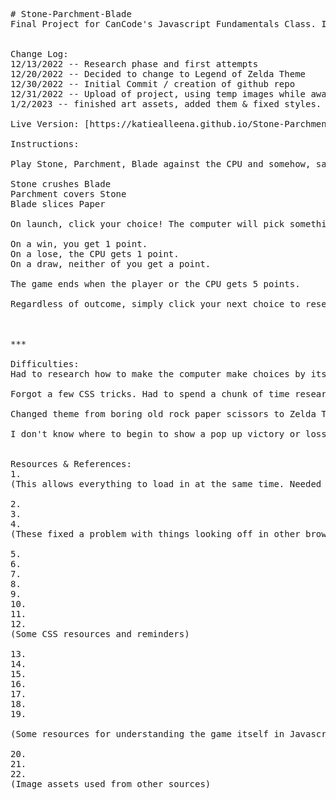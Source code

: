 <pre>
# Stone-Parchment-Blade
Final Project for CanCode's Javascript Fundamentals Class. It's a Legend of Zelda themed Rock, Paper, Scissors game done in JavaScript, HTML, and CSS!


Change Log:
12/13/2022 -- Research phase and first attempts
12/20/2022 -- Decided to change to Legend of Zelda Theme
12/30/2022 -- Initial Commit / creation of github repo
12/31/2022 -- Upload of project, using temp images while awaiting art assets to be completed.
1/2/2023 -- finished art assets, added them & fixed styles.

Live Version: [https://katiealleena.github.io/Stone-Parchment-Blade/]

Instructions: 

Play Stone, Parchment, Blade against the CPU and somehow, save Hyrule. (: 

Stone crushes Blade
Parchment covers Stone
Blade slices Paper

On launch, click your choice! The computer will pick something random and you'll be informed if you've won, lost or tied that round. 

On a win, you get 1 point.
On a lose, the CPU gets 1 point.
On a draw, neither of you get a point.

The game ends when the player or the CPU gets 5 points.

Regardless of outcome, simply click your next choice to reset the scores and play another round.



***

Difficulties: 
Had to research how to make the computer make choices by itself. We used math.floor in hangman so it was kinda familiar a little bit. 

Forgot a few CSS tricks. Had to spend a chunk of time researching! 

Changed theme from boring old rock paper scissors to Zelda Theme. Added more work for myself in having to create art.

I don't know where to begin to show a pop up victory or loss screen... I kinda wanted to draw more cute fanart? I may skip this. 


Resources & References: 
1. <https://www.w3schools.com/tags/att_script_defer.asp>
(This allows everything to load in at the same time. Needed so things were immediately clickable when the page was ready.)

2. <https://stackoverflow.com/questions/8715860/what-does-mean-in-css>
3. <https://developer.mozilla.org/en-US/docs/Web/CSS/::before>
4. <https://developer.mozilla.org/en-US/docs/Web/CSS/::after>
(These fixed a problem with things looking off in other browsers -- it resets everything, more or less.)

5. <https://www.w3.org/Style/Examples/007/fonts.en.html>
6. <https://fonts.google.com/specimen/Macondo/tester?category=Display>
7. <https://www.w3schools.com/css/css_font_google.asp>
8. <https://www.w3schools.com/css/css_border.asp>
9. <https://www.w3schools.com/cssref/pr_font_weight.php>
10. <https://developer.mozilla.org/en-US/docs/Learn/CSS/Building_blocks/Values_and_units>
11. <https://www.w3schools.com/css/css3_images.asp>
12. <https://www.w3schools.com/css/css_tooltip.asp>
(Some CSS resources and reminders)

13. <https://www.geeksforgeeks.org/rock-paper-and-scissor-game-using-javascript/>
14. <https://www.youtube.com/watch?v=n1_vHArDBRA>
15. <https://eloquentjavascript.net/15_event.html>
16. <https://www.youtube.com/watch?v=RwFeg0cEZvQ>
17. <https://stackoverflow.com/questions/17976883/rock-paper-scissors-in-javascript>
18. <https://betterprogramming.pub/7-ways-to-code-rock-paper-scissors-in-javascript-4189a5e7e535>
19. <https://codereview.stackexchange.com/questions/276508/rock-paper-and-scissors-game>

(Some resources for understanding the game itself in Javascript.)

20. <https://icons8.com/icon/17465/triforce>
21. <http://botw-recipes.com/>
22. <https://www.instagram.com/artofkatiealleena/>
(Image assets used from other sources)


</pre>